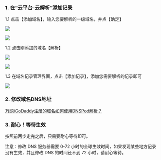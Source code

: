 ### 1. 在“云平台-云解析”添加记录

1.1 点击【添加域名】，输入您要解析的一级域名，并点【确定】

![](http://imgcache.tcecqpoc.fsphere.cn/image/mc.qcloudimg.com/static/img/3c906608a8759c24cf9bd0391c74c896/1.png)

![](http://imgcache.tcecqpoc.fsphere.cn/image/mc.qcloudimg.com/static/img/77b251ed2742071949bd6e79c054fdd5/2.png)

1.2 点击刚添加的域名【解析】

![](http://imgcache.tcecqpoc.fsphere.cn/image/mc.qcloudimg.com/static/img/75878a81c6074509dfab0e15a8323ac0/3.png)

![](http://imgcache.tcecqpoc.fsphere.cn/image/mc.qcloudimg.com/static/img/943fd0902cdea7b583b5e36112d83f13/4.png)

1.3 在域名记录管理界面，点击【添加记录】，添加您需要解析的记录即可

![](http://imgcache.tcecqpoc.fsphere.cn/image/mc.qcloudimg.com/static/img/ffdd4fc499954a58567ae76e560bbbe6/5.png)

### 2. 修改域名DNS地址

[万网/GoDaddy注册的域名如何使用DNSPod解析？](/doc/product/302/5518)

### 3. 耐心！等待生效

按照前两步走完之后，只需要耐心等待即可。

注意：修改 DNS 服务器需要 0-72 小时的全球生效时间，如果发现某些地方记录没有生效，并且修改 DNS 的时间还不到 72 小时，请耐心等待。
